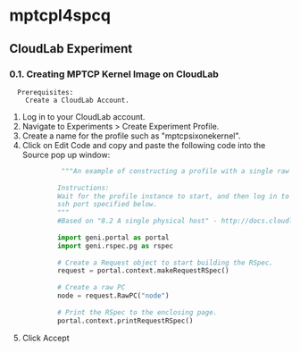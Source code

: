 # mptcpl4spcq
## CloudLab Experiment
### 0.1. Creating MPTCP Kernel Image on CloudLab
      Prerequisites:
        Create a CloudLab Account.
   1. Log in to your CloudLab account.
   2. Navigate to Experiments > Create Experiment Profile.
   3. Create a name for the profile such as "mptcpsixonekernel".
   4. Click on Edit Code and copy and paste the following code into the Source pop up window:
```python
             """An example of constructing a profile with a single raw PC.
            
            Instructions:
            Wait for the profile instance to start, and then log in to the host via the
            ssh port specified below.
            """
            #Based on "8.2 A single physical host" - http://docs.cloudlab.us/geni-lib.html
            
            import geni.portal as portal
            import geni.rspec.pg as rspec
            
            # Create a Request object to start building the RSpec.
            request = portal.context.makeRequestRSpec()
             
            # Create a raw PC
            node = request.RawPC("node")
            
            # Print the RSpec to the enclosing page.
            portal.context.printRequestRSpec()
```  
   5. Click Accept
     

